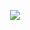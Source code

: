 <p align="center">
  <img src="https://img.shields.io/badge/Java-ED8B00?style=for-the-badge&logo=java&logoColor=white"/>
</p> <br>
